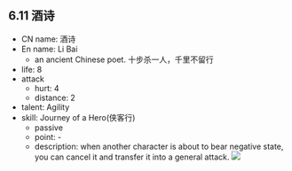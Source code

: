 ## 6.11 酒诗  
- CN name: 酒诗
- En name: Li Bai
	- an ancient Chinese poet. 十步杀一人，千里不留行
- life: 8
- attack
	- hurt: 4
	- distance: 2
- talent: Agility
- skill: Journey of a Hero(侠客行)
	- passive
	- point: -
	- description: when another character is about to bear negative state, you can cancel it and transfer it into a general attack.
![](https://imgsa.baidu.com/forum/w%3D580/sign=c43c63fa9eef76c6d0d2fb23ad14fdf6/1dfd38dda3cc7cd9acf185023701213fba0e91db.jpg)  
